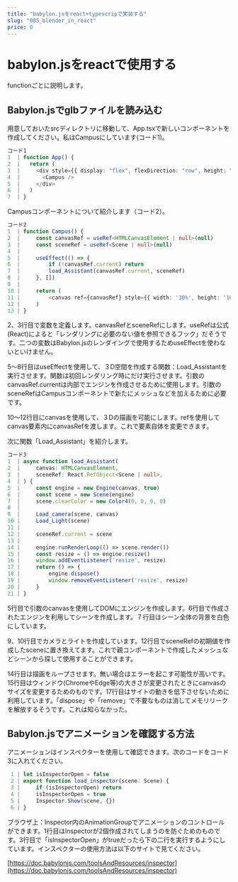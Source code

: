 ```yaml
---
title: "babylon.jsをreact+typescripで実装する"
slug: "005_blender_in_react"
price: 0
---
```


# babylon.jsをreactで使用する

functionごとに説明します。

## Babylon.jsでglbファイルを読み込む

用意しておいたsrcディレクトリに移動して、App.tsxで新しいコンポーネントを作成してください。私はCampusにしています(コード1)。

```ts
コード1
1  | function App() {
2  |   return (
3  |     <div style={{ display: "flex", flexDirection: "row", height: "100%" }}>
4  |       <Campus />
5  |     </div>
6  |   )
7  | }
```

Campusコンポーネントについて紹介します（コード2）。

```ts
コード2
1  | function Campus() {
2  |     const canvasRef = useRef<HTMLCanvasElement | null>(null)
3  |     const sceneRef = useRef<Scene | null>(null)
4  | 
5  |     useEffect(() => {
6  |         if (!canvasRef.current) return
7  |         load_Assistant(canvasRef.current, sceneRef)
8  |     }, [])
9  | 
10 |     return (
11 |         <canvas ref={canvasRef} style={{ width: '30%', height: '100%' }} />
12 |     )
13 | }
```

2、3行目で変数を定義します。canvasRefとsceneRefにします。useRefは公式(React)によると「レンダリングに必要のない値を参照できるフック」だそうです。二つの変数はBabylon.jsのレンダイングで使用するためuseEffectを使わないといけません。

5～8行目はuseEffectを使用して、３D空間を作成する関数：Load_Assistantを実行させます。関数は初回レンダリング時にだけ実行させます。引数のcanvasRef.currentは内部でエンジンを作成させるために使用します。引数のsceneRefはCampusコンポーネントで新たにメッシュなどを加えるために必要です。

10～12行目にcanvasを使用して、３Dの描画を可能にします。refを使用してcanvas要素内にcanvasRefを渡します。これで要素自体を変更できます。

次に関数「Load_Assistant」を紹介します。

```ts
コード3
1  | async function load_Assistant(
2  |     canvas: HTMLCanvasElement,
3  |     sceneRef: React.RefObject<Scene | null>,
4  | ) {
5  |     const engine = new Engine(canvas, true)
6  |     const scene = new Scene(engine)
7  |     scene.clearColor = new Color4(0, 0, 0, 0)
8  | 
9  |     Load_camera(scene, canvas)
10 |     Load_Light(scene)
11 |     
12 |     sceneRef.current = scene
13 |     
14 |     engine.runRenderLoop(() => scene.render())
15 |     const resize = () => engine.resize()
16 |     window.addEventListener('resize', resize)
17 |     return () => {
18 |         engine.dispose()
19 |         window.removeEventListener('resize', resize)
20 |     }
21 | }
```

5行目で引数のcanvasを使用してDOMにエンジンを作成します。6行目で作成されたエンジンを利用してシーンを作成します。７行目はシーン全体の背景を白色にしています。

9、10行目でカメラとライトを作成しています。12行目でsceneRefの初期値を作成したsceneに置き換えてます。これで親コンポーネントで作成したメッシュなどシーンから探して使用することができます。

14行目は描画をループさせます。無い場合はエラーを起こす可能性が高いです。15行目はウィンドウ(ChromeやEdge等)の大きさが変更されたときにcanvasのサイズを変更するためのものです。17行目はサイトの動きを低下させないために利用しています。「dispose」や「remove」で不要なものは消してメモリリークを解放するそうです。これは知らなかった。

## Babylon.jsでアニメーションを確認する方法

アニメーションはインスペクターを使用して確認できます。次のコードをコード3に入れてください。

```ts
 1 | let isInspectorOpen = false
 2 | export function load_inspector(scene: Scene) {
 3 |     if (isInspectorOpen) return
 4 |     isInspectorOpen = true
 5 |     Inspector.Show(scene, {})
 6 | }
```

ブラウザ上：Inspector内のAnimationGroupでアニメーションのコントロールができます。1行目はInspectorが2個作成されてしまうのを防ぐためのものです。3行目で「isInspectorOpen」がtrueだったら下の二行を実行するようにしています。インスペクターの使用方法は以下のサイトで見てください。

[https://doc.babylonjs.com/toolsAndResources/inspector](https://doc.babylonjs.com/toolsAndResources/inspector)